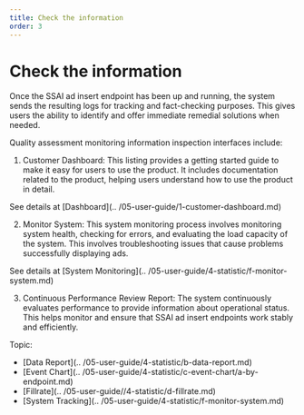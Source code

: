 ```yaml
---
title: Check the information
order: 3
---
```


# Check the information

Once the SSAI ad insert endpoint has been up and running, the system sends the resulting logs for tracking and fact-checking purposes. This gives users the ability to identify and offer immediate remedial solutions when needed.

Quality assessment monitoring information inspection interfaces include:

1. Customer Dashboard: This listing provides a getting started guide to make it easy for users to use the product. It includes documentation related to the product, helping users understand how to use the product in detail.

See details at [Dashboard](.. /05-user-guide/1-customer-dashboard.md)

2. Monitor System: This system monitoring process involves monitoring system health, checking for errors, and evaluating the load capacity of the system. This involves troubleshooting issues that cause problems successfully displaying ads.

See details at [System Monitoring](.. /05-user-guide/4-statistic/f-monitor-system.md)

3. Continuous Performance Review Report: The system continuously evaluates performance to provide information about operational status. This helps monitor and ensure that SSAI ad insert endpoints work stably and efficiently.

Topic:

- [Data Report](.. /05-user-guide/4-statistic/b-data-report.md)
- [Event Chart](.. /05-user-guide/4-statistic/c-event-chart/a-by-endpoint.md)
- [Fillrate](.. /05-user-guide//4-statistic/d-fillrate.md)
- [System Tracking](.. /05-user-guide/4-statistic/f-monitor-system.md)
